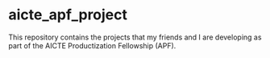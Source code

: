 # aicte_apf_project
This repository contains the projects that my friends and I are developing as part of the AICTE Productization Fellowship (APF).
